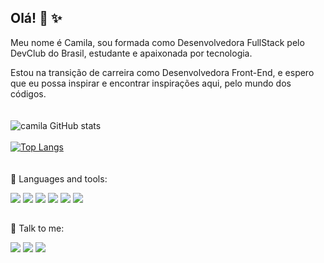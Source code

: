 ## Olá! :wave: :sparkles: 

Meu nome é Camila, sou formada como Desenvolvedora FullStack pelo DevClub do Brasil, estudante e apaixonada por tecnologia.

Estou na transição de carreira como Desenvolvedora Front-End, e espero que eu possa inspirar e encontrar inspirações aqui, pelo mundo dos códigos.
<br>
<br>
<br>
![camila GitHub stats](https://github-readme-stats.vercel.app/api?username=camilabfarias&theme=ayu-mirage&_icons=true)
<br>
<br>
[![Top Langs](https://github-readme-stats.vercel.app/api/top-langs/?username=camilabfarias&layout=compact&theme=ayu-mirage&_icons=true)](https://github.com/camilabfarias/github-readme-stats)
<br>
<br>
<br>
:wrench: Languages and tools:
<div style="display: inline_block">
<img src="https://img.shields.io/badge/HTML5-E34F26?style=for-the-badge&logo=html5&logoColor=white">
<img src="https://img.shields.io/badge/CSS3-1572B6?style=for-the-badge&logo=css3&logoColor=white">
<img src="https://img.shields.io/badge/React-20232A?style=for-the-badge&logo=react&logoColor=61DAFB">
<img src="https://img.shields.io/badge/Node.js-43853D?style=for-the-badge&logo=node.js&logoColor=white">
<img src="https://img.shields.io/badge/Netlify-00C7B7?style=for-the-badge&logo=netlify&logoColor=white">
<img src="https://img.shields.io/badge/JavaScript-F7DF1E?style=for-the-badge&logo=javascript&logoColor=black">

</div>
  
  ##
  :speech_balloon: Talk to me:
  <br>
  <div> 
  <a href="https://www.instagram.com/camilabfarias/" target="_blank"><img src="https://img.shields.io/badge/-Instagram-%23E4405F?style=for-the-badge&logo=instagram&logoColor=white" target="_blank"></a>
  <a href = "mailto:camilabuenof@gmail.com"><img src="https://img.shields.io/badge/-Gmail-%23333?style=for-the-badge&logo=gmail&logoColor=white" target="_blank"></a>
  <a href="camila-farias-6b7389139" target="_blank"><img src="https://img.shields.io/badge/-LinkedIn-%230077B5?style=for-the-badge&logo=linkedin&logoColor=white" target="_blank"></a> 

 
</div>
